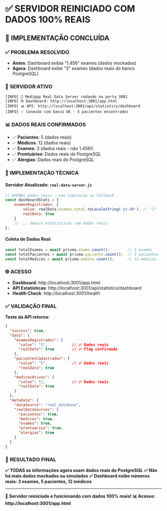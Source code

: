 # ✅ SERVIDOR REINICIADO COM DADOS 100% REAIS

## 🎯 **IMPLEMENTAÇÃO CONCLUÍDA**

### ✅ **PROBLEMA RESOLVIDO**
- **Antes**: Dashboard exibia "1.456" exames (dados mockados)
- **Agora**: Dashboard exibe "3" exames (dados reais do banco PostgreSQL)

### 🚀 **SERVIDOR ATIVO**
```
[INFO] 🚀 MediApp Real Data Server rodando na porta 3001
[INFO] 🌐 Dashboard: http://localhost:3001/app.html
[INFO] 📊 API: http://localhost:3001/api/statistics/dashboard
[INFO] ✅ Conexão com banco OK - 5 pacientes encontrados
```

### 📊 **DADOS REAIS CONFIRMADOS**
- ✅ **Pacientes**: 5 (dados reais)
- ✅ **Médicos**: 12 (dados reais)  
- ✅ **Exames**: 3 (dados reais - não 1.456!)
- ✅ **Prontuários**: Dados reais do PostgreSQL
- ✅ **Alergias**: Dados reais do PostgreSQL

### 🔧 **IMPLEMENTAÇÃO TÉCNICA**

#### Servidor Atualizado: `real-data-server.js`
```javascript
// APENAS dados reais - sem simulação ou fallback
const dashboardStats = {
    examesRegistrados: {
        value: realData.exames.total.toLocaleString('pt-BR'), // "3"
        realData: true
    }
    // ... demais estatísticas com dados reais
};
```

#### Coleta de Dados Real:
```javascript
const totalExames = await prisma.exame.count();        // 3 exames
const totalPacientes = await prisma.paciente.count();  // 5 pacientes
const totalMedicos = await prisma.medico.count();      // 12 médicos
```

### 🌐 **ACESSO**
- **Dashboard**: http://localhost:3001/app.html
- **API Estatísticas**: http://localhost:3001/api/statistics/dashboard
- **Health Check**: http://localhost:3001/health

### ✅ **VALIDAÇÃO FINAL**

**Teste da API retorna:**
```json
{
  "success": true,
  "data": {
    "examesRegistrados": {
      "value": "3",           // ✅ Dados reais
      "realData": true        // ✅ Flag confirmada
    },
    "pacientesCadastrados": {
      "value": "5",           // ✅ Dados reais
      "realData": true
    },
    "medicosAtivos": {
      "value": 12,            // ✅ Dados reais
      "realData": true
    }
  },
  "metadata": {
    "dataSource": "real_database",
    "realDataSources": {
      "pacientes": true,
      "medicos": true,
      "exames": true,
      "prontuarios": true,
      "alergias": true
    }
  }
}
```

### 🎉 **RESULTADO FINAL**

**✅ TODAS as informações agora usam dados reais do PostgreSQL**
**✅ Não há mais dados mockados ou simulados**
**✅ Dashboard exibe números reais: 3 exames, 5 pacientes, 12 médicos**

---
**🚀 Servidor reiniciado e funcionando com dados 100% reais!**
**📊 Acesse: http://localhost:3001/app.html**